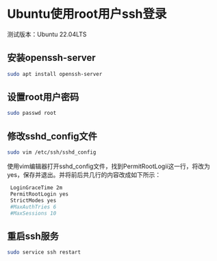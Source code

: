 # Ubuntu使用root用户ssh登录

测试版本：Ubuntu 22.04LTS

## 安装openssh-server

```bash
sudo apt install openssh-server
```

## 设置root用户密码

```bash
sudo passwd root
```

## 修改sshd_config文件

```bash
sudo vim /etc/ssh/sshd_config
```

使用vim编辑器打开sshd_config文件，找到PermitRootLogii这一行，将改为yes，保存并退出。并将前后共几行的内容改成如下所示：

```bash
 LoginGraceTime 2m
 PermitRootLogin yes
 StrictModes yes
 #MaxAuthTries 6
 #MaxSessions 10
```

## 重启ssh服务

```bash
sudo service ssh restart
```
